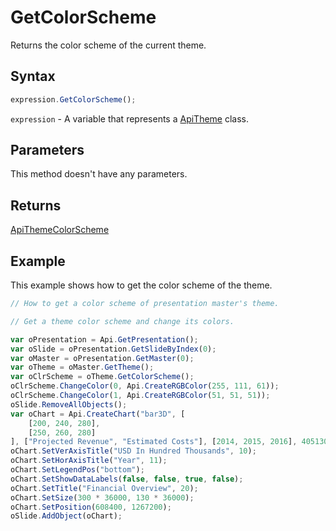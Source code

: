 # GetColorScheme

Returns the color scheme of the current theme.

## Syntax

```javascript
expression.GetColorScheme();
```

`expression` - A variable that represents a [ApiTheme](../ApiTheme.md) class.

## Parameters

This method doesn't have any parameters.

## Returns

[ApiThemeColorScheme](../../ApiThemeColorScheme/ApiThemeColorScheme.md)

## Example

This example shows how to get the color scheme of the theme.

```javascript editor-pptx
// How to get a color scheme of presentation master's theme.

// Get a theme color scheme and change its colors.

var oPresentation = Api.GetPresentation();
var oSlide = oPresentation.GetSlideByIndex(0);
var oMaster = oPresentation.GetMaster(0);
var oTheme = oMaster.GetTheme();
var oClrScheme = oTheme.GetColorScheme();
oClrScheme.ChangeColor(0, Api.CreateRGBColor(255, 111, 61));
oClrScheme.ChangeColor(1, Api.CreateRGBColor(51, 51, 51));
oSlide.RemoveAllObjects();
var oChart = Api.CreateChart("bar3D", [
	[200, 240, 280],
	[250, 260, 280]
], ["Projected Revenue", "Estimated Costs"], [2014, 2015, 2016], 4051300, 2347595, 24);
oChart.SetVerAxisTitle("USD In Hundred Thousands", 10);
oChart.SetHorAxisTitle("Year", 11);
oChart.SetLegendPos("bottom");
oChart.SetShowDataLabels(false, false, true, false);
oChart.SetTitle("Financial Overview", 20);
oChart.SetSize(300 * 36000, 130 * 36000);
oChart.SetPosition(608400, 1267200);
oSlide.AddObject(oChart);
```
